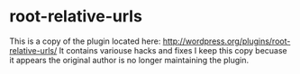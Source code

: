 root-relative-urls
==================

This is a copy of the plugin located here: http://wordpress.org/plugins/root-relative-urls/
It contains variouse hacks and fixes
I keep this copy becuase it appears the original author is no longer maintaining the plugin.
